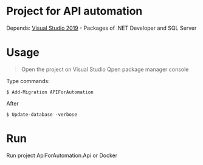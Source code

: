 Project for API automation
================

Depends:
[Visual Studio 2019](https://visualstudio.microsoft.com/pt-br/downloads/) - Packages of .NET Developer and SQL Server 

Usage
===============

> Open the project on Visual Studio
> Qpen package manager console

Type commands:
````
$ Add-Migration APIForAutomation
````
After
````
$ Update-database -verbose
````

Run
===============

Run project ApiForAutomation.Api or Docker
